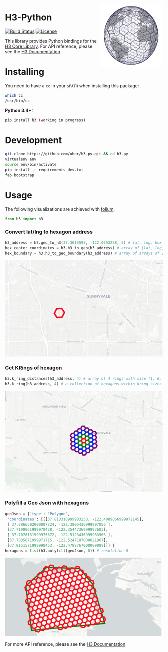 <img align="right" width="200" height="200"
     title="Size Limit logo" src="docs/source/logo.png">

# H3-Python

[![Build Status](https://travis-ci.org/uber/h3-py.svg?branch=master)](https://travis-ci.org/uber/h3-py)
[![License](https://img.shields.io/badge/License-Apache%202.0-blue.svg)](LICENSE)

This library provides Python bindings for the [H3 Core Library](https://github.com/uber/h3). For API reference, please see the [H3 Documentation](https://uber.github.io/h3/).


# Installing

You need to have a `cc` in your `$PATH` when installing this package:

```sh
which cc
/usr/bin/cc
```

**Python 3.4+:**
```sh
pip install h3 (working in progress)
```

# Development
```sh
git clone https://github.com/uber/h3-py.git && cd h3-py
virtualenv env 
source env/bin/activate
pip install -r requirements-dev.txt
fab bootstrap
```
# Usage
The following visualizations are achieved with [folium](https://github.com/python-visualization/folium).

```python
from h3 import h3
```
### Convert lat/lng to hexagon address
```python
h3_address = h3.geo_to_h3(37.3615593, -122.0553238, 5) # lat, lng, hex resolution
hex_center_coordinates = h3.h3_to_geo(h3_address) # array of [lat, lng]
hex_boundary = h3.h3_to_geo_boundary(h3_address) # array of arrays of [lat, lng]
```
<img  src="docs/source/Hexagon.png">

### Get KRings of hexagon
```python
h3.k_ring_distances(h3_address, 4) # array of 4 rings with size [1, 6, 12, 18]
h3.k_ring(h3_address, 4) # a collection of hexagons within kring sizes from 0 to 3
```

<img  src="docs/source/KRings.png">


### Polyfill a Geo Json with hexagons
```python
geoJson = {'type': 'Polygon',
 'coordinates': [[[37.813318999983238, -122.4089866999972145], 
 [ 37.7866302000007224, -122.3805436999997056 ], 
 [37.7198061999978478, -122.3544736999993603], 
 [ 37.7076131999975672, -122.5123436999983966 ], 
 [37.7835871999971715, -122.5247187000021967],  
 [37.8151571999998453, -122.4798767000009008]]] }
hexagons = list(h3.polyfill(geoJson, 8)) # resolution 8
```
<img  src="docs/source/Polyfill.png">

For more API reference, please see the [H3 Documentation](https://uber.github.io/h3/).
